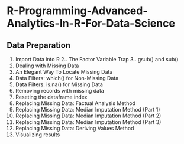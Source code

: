 # R-Programming-Advanced-Analytics-In-R-For-Data-Science
## Data Preparation

1. Import Data into R
2.. The Factor Variable Trap
3.. gsub() and sub()
4. Dealing with Missing Data
5. An Elegant Way To Locate Missing Data
6. Data Filters: which() for Non-Missing Data
7. Data Filters: is.na() for Missing Data
8. Removing records with missing data
9. Reseting the dataframe index
10. Replacing Missing Data: Factual Analysis Method
11. Replacing Missing Data: Median Imputation Method (Part 1)
12. Replacing Missing Data: Median Imputation Method (Part 2)
13. Replacing Missing Data: Median Imputation Method (Part 3)
14. Replacing Missing Data: Deriving Values Method
15. Visualizing results
